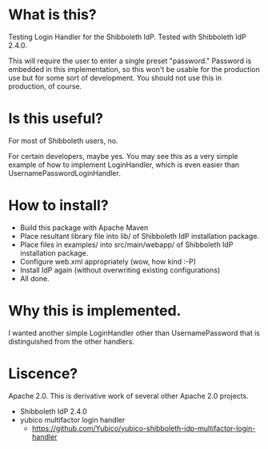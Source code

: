 # What is this?

Testing Login Handler for the Shibboleth IdP. Tested with Shibboleth IdP 2.4.0.

This will require the user to enter a single preset "password."
Password is embedded in this implementation,
so this won't be usable for the production use but for some sort of development.
You should not use this in production, of course.

# Is this useful?

For most of Shibboleth users, no.

For certain developers, maybe yes.
You may see this as a very simple example of how to implement LoginHandler,
which is even easier than UsernamePasswordLoginHandler.

# How to install?

* Build this package with Apache Maven
* Place resultant library file into lib/ of Shibboleth IdP installation package.
* Place files in examples/ into src/main/webapp/ of Shibboleth IdP installation
package.
* Configure web.xml appropriately (wow, how kind :-P)
* Install IdP again (without overwriting existing configurations)
* All done.

# Why this is implemented.

I wanted another simple LoginHandler other than UsernamePassword that is
distinguished from the other handlers.

# Liscence?

Apache 2.0. This is derivative work of several other Apache 2.0 projects.

* Shibboleth IdP 2.4.0
* yubico multifactor login handler
    * https://github.com/Yubico/yubico-shibboleth-idp-multifactor-login-handler
